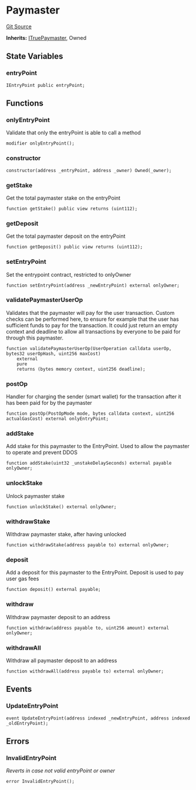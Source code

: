 # Paymaster
[Git Source](https://github.com/TrueWallet/contracts/blob/db2e75cb332931da5fdaa38bec9e4d367be1d851/src/paymaster/Paymaster.sol)

**Inherits:**
[ITruePaymaster](/src/paymaster/ITruePaymaster.sol/interface.ITruePaymaster.md), Owned


## State Variables
### entryPoint

```solidity
IEntryPoint public entryPoint;
```


## Functions
### onlyEntryPoint

Validate that only the entryPoint is able to call a method


```solidity
modifier onlyEntryPoint();
```

### constructor


```solidity
constructor(address _entryPoint, address _owner) Owned(_owner);
```

### getStake

Get the total paymaster stake on the entryPoint


```solidity
function getStake() public view returns (uint112);
```

### getDeposit

Get the total paymaster deposit on the entryPoint


```solidity
function getDeposit() public view returns (uint112);
```

### setEntryPoint

Set the entrypoint contract, restricted to onlyOwner


```solidity
function setEntryPoint(address _newEntryPoint) external onlyOwner;
```

### validatePaymasterUserOp

Validates that the paymaster will pay for the user transaction. Custom checks can be performed here, to ensure for example
that the user has sufficient funds to pay for the transaction. It could just return an empty context and deadline to allow
all transactions by everyone to be paid for through this paymaster.


```solidity
function validatePaymasterUserOp(UserOperation calldata userOp, bytes32 userOpHash, uint256 maxCost)
    external
    pure
    returns (bytes memory context, uint256 deadline);
```

### postOp

Handler for charging the sender (smart wallet) for the transaction after it has been paid for by the paymaster


```solidity
function postOp(PostOpMode mode, bytes calldata context, uint256 actualGasCost) external onlyEntryPoint;
```

### addStake

Add stake for this paymaster to the EntryPoint. Used to allow the paymaster to operate and prevent DDOS


```solidity
function addStake(uint32 _unstakeDelaySeconds) external payable onlyOwner;
```

### unlockStake

Unlock paymaster stake


```solidity
function unlockStake() external onlyOwner;
```

### withdrawStake

Withdraw paymaster stake, after having unlocked


```solidity
function withdrawStake(address payable to) external onlyOwner;
```

### deposit

Add a deposit for this paymaster to the EntryPoint. Deposit is used to pay user gas fees


```solidity
function deposit() external payable;
```

### withdraw

Withdraw paymaster deposit to an address


```solidity
function withdraw(address payable to, uint256 amount) external onlyOwner;
```

### withdrawAll

Withdraw all paymaster deposit to an address


```solidity
function withdrawAll(address payable to) external onlyOwner;
```

## Events
### UpdateEntryPoint

```solidity
event UpdateEntryPoint(address indexed _newEntryPoint, address indexed _oldEntryPoint);
```

## Errors
### InvalidEntryPoint
*Reverts in case not valid entryPoint or owner*


```solidity
error InvalidEntryPoint();
```


